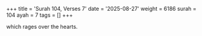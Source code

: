 +++
title = 'Surah 104, Verses 7'
date = '2025-08-27'
weight = 6186
surah = 104
ayah = 7
tags = []
+++

which rages over the hearts.